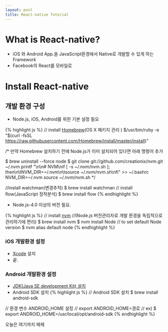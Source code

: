```yaml
---
layout: post
title: React-native Tutorial
---
```


# What is React-native?
* iOS 와 Android App.을 JavaScript환경에서 Native로 개발할 수 있게 하는 Framework
* Facebook의 React를 모바일로

# Install React-native
## 개발 환경 구성
* Node.js, iOS, Android를 위한 기본 설정 필요

{% highlight js %}
// install [Homebrew](http://brew.sh/)(OS X 패키지 관리 )
$/usr/bin/ruby -e "$(curl -fsSL https://raw.githubusercontent.com/Homebrew/install/master/install)"

/*
  만약 Homebrew 설치하기 전에 Node.js가 이미 설치되어 있다면 아래 명령어 추가

  $ brew uninstall --force node
  $ git clone git://github.com/creationix/nvm.git ~/.nvm
 printf "\n\n# NVM\nif [ -s ~/.nvm/nvm.sh ]; then\n\tNVM_DIR=~/.nvm\n\tsource ~/.nvm/nvm.sh\nfi" >> ~/.bashrc
 NVM_DIR=~/.nvm
 source ~/.nvm/nvm.sh
*/

//install watchman(변경추적)
$ brew install watchman
// install flow(JavaScript 정적분석)
$ brew install flow
{% endhighlight %}

* Node.js-4.0 이상의 버전 필요.

{% highlight js %}
// install [nvm](https://github.com/creationix/nvm)
//(Node.js 버전관리자로 개발 환경을 독립적으로 관리하기에 편리)
$ brew install nvm
$ nvm install Node
// to set default Node version
$ nvm alias default node
{% endhighlight %}

### iOS 개발환경 설정
* [Xcode](https://developer.apple.com/xcode/) 설치
* 끝.

### Android 개발환경 설정
* [JDK(Java SE development Kit) 설치](http://www.oracle.com/technetwork/java/javase/downloads/index.html)
* Android SDK 설치
{% highlight js %}
// Android SDK 설치
$ brew install android-sdk

// 환경 변수 ANDROID_HOME 설정
// export ANDROID_HOME=경로
// ex)
$ export ANDROID_HOME=/usr/local/opt/android-sdk
{% endhighlight %}


오늘은 여기까지 헤헤
